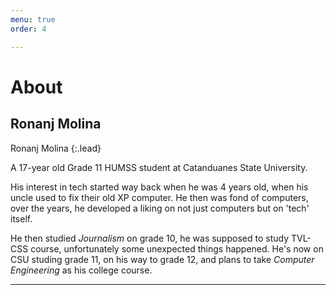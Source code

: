 ```yaml
---
menu: true
order: 4

---
```


# About
## Ronanj Molina

Ronanj Molina
{:.lead}

A 17-year old Grade 11 HUMSS student at Catanduanes State University.

His interest in tech started way back when he was 4 years old, when his uncle used to fix their old XP computer.
He then was fond of computers, over the years, he developed a liking on not just computers but on 'tech' itself.

He then studied *Journalism* on grade 10, he was supposed to study TVL-CSS course, unfortunately some unexpected things happened.
He's now on CSU studing grade 11, on his way to grade 12, and plans to take *Computer Engineering* as his college course.

---
